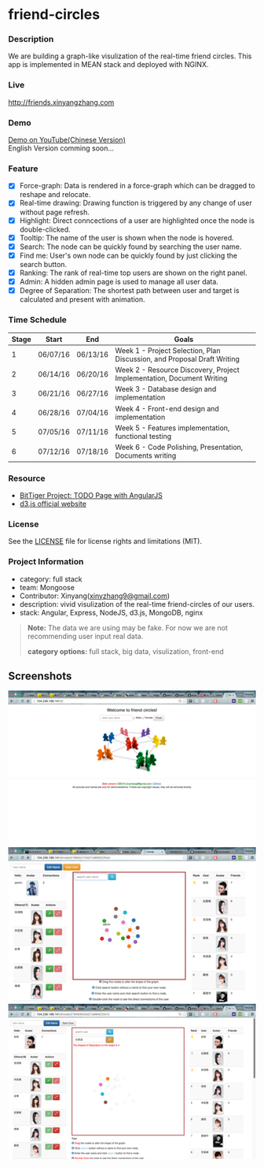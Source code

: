 # friend-circles

### Description
We are building a graph-like visulization of the real-time friend circles. This app is implemented in MEAN stack and deployed with NGINX.
### Live
http://friends.xinyangzhang.com
### Demo
[Demo on YouTube(Chinese Version)](https://youtu.be/tAQFk0LpZT4)  
English Version comming soon...
### Feature
- [x] Force-graph: Data is rendered in a force-graph which can be dragged to reshape and relocate.
- [x] Real-time drawing: Drawing function is triggered by any change of user without page refresh.
- [x] Highlight: Direct conncections of a user are highlighted once the node is double-clicked.
- [x] Tooltip: The name of the user is shown when the node is hovered.
- [x] Search: The node can be quickly found by searching the user name.
- [x] Find me: User's own node can be quickly found by just clicking the search button.
- [x] Ranking: The rank of real-time top users are shown on the right panel.
- [x] Admin: A hidden admin page is used to manage all user data.
- [x] Degree of Separation: The shortest path between user and target is calculated and present with animation.

### Time Schedule

| Stage | Start  | End | Goals |
| ------------- | ------------- | ------------- | ------------- |
| 1 | 06/07/16  | 06/13/16  | Week 1 - Project Selection, Plan Discussion, and Proposal Draft Writing |
| 2 | 06/14/16  | 06/20/16  | Week 2 - Resource Discovery, Project Implementation, Document Writing  |
| 3 | 06/21/16  | 06/27/16  | Week 3 - Database design and implementation  |
| 4 | 06/28/16  | 07/04/16  | Week 4 - Front-end design and implementation  |
| 5 | 07/05/16  | 07/11/16  | Week 5 - Features implementation, functional testing  |
| 6 | 07/12/16  | 07/18/16  | Week 6 - Code Polishing, Presentation, Documents writing  |

### Resource
- [BitTiger Project: TODO Page with AngularJS](https://www.bittiger.io/microproject/KmcxazLmePpSm6XqY)
- [d3.js official website](https://d3js.org/)

### License
See the [LICENSE](LICENSE.md) file for license rights and limitations (MIT).

### Project Information
- category: full stack
- team: Mongoose
- Contributor: Xinyang(xinyzhang9@gmail.com)
- description: vivid visulization of the real-time friend-circles of our users. 
- stack: Angular, Express, NodeJS, d3.js, MongoDB, nginx

> **Note:** The data we are using may be fake. For now we are not recommending user input real data.
>
>**category options:** 
>full stack, big data, visulization, front-end
>
## Screenshots
![alt tag](https://raw.githubusercontent.com/xinyzhang9/friend-circles/master/screenshot5.png)
![alt tag](https://raw.githubusercontent.com/xinyzhang9/friend-circles/master/screenshot3.png)
![alt tag](https://raw.githubusercontent.com/xinyzhang9/friend-circles/master/screenshot4.png)

